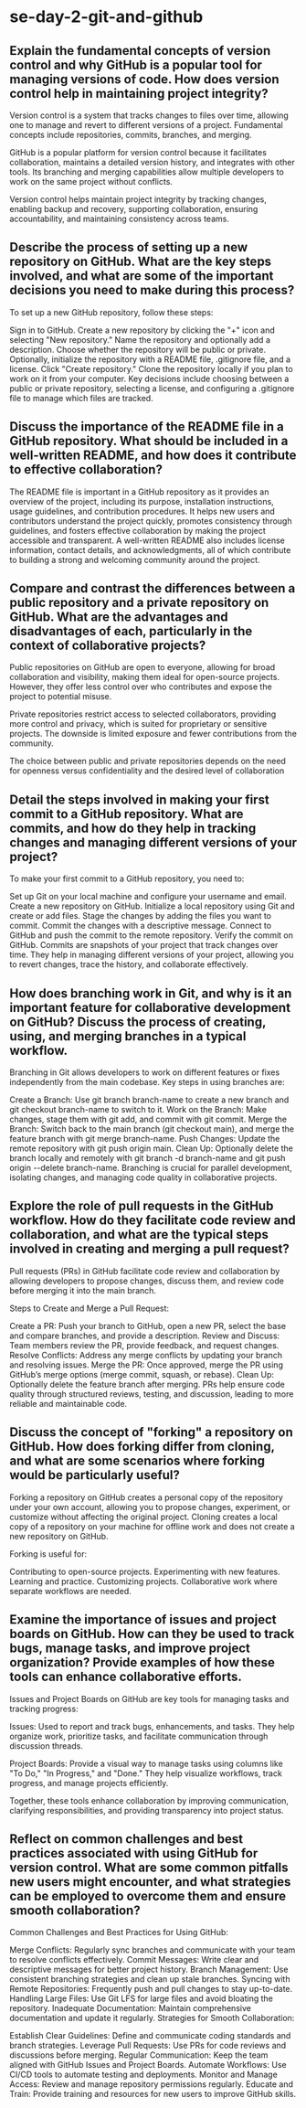 # se-day-2-git-and-github
## Explain the fundamental concepts of version control and why GitHub is a popular tool for managing versions of code. How does version control help in maintaining project integrity?

Version control is a system that tracks changes to files over time, allowing one to manage and revert to different versions of a project. Fundamental concepts include repositories, commits, branches, and merging.

GitHub is a popular platform for version control because it facilitates collaboration, maintains a detailed version history, and integrates with other tools. Its branching and merging capabilities allow multiple developers to work on the same project without conflicts. 

Version control helps maintain project integrity by tracking changes, enabling backup and recovery, supporting collaboration, ensuring accountability, and maintaining consistency across teams.

## Describe the process of setting up a new repository on GitHub. What are the key steps involved, and what are some of the important decisions you need to make during this process?

To set up a new GitHub repository, follow these steps:

Sign in to GitHub.
Create a new repository by clicking the "+" icon and selecting "New repository."
Name the repository and optionally add a description.
Choose whether the repository will be public or private.
Optionally, initialize the repository with a README file, .gitignore file, and a license.
Click "Create repository."
Clone the repository locally if you plan to work on it from your computer.
Key decisions include choosing between a public or private repository, selecting a license, and configuring a .gitignore file to manage which files are tracked.

## Discuss the importance of the README file in a GitHub repository. What should be included in a well-written README, and how does it contribute to effective collaboration?
The README file is important in a GitHub repository as it provides an overview of the project, including its purpose, installation instructions, usage guidelines, and contribution procedures. It helps new users and contributors understand the project quickly, promotes consistency through guidelines, and fosters effective collaboration by making the project accessible and transparent. A well-written README also includes license information, contact details, and acknowledgments, all of which contribute to building a strong and welcoming community around the project.

## Compare and contrast the differences between a public repository and a private repository on GitHub. What are the advantages and disadvantages of each, particularly in the context of collaborative projects?
Public repositories on GitHub are open to everyone, allowing for broad collaboration and visibility, making them ideal for open-source projects. However, they offer less control over who contributes and expose the project to potential misuse.

Private repositories restrict access to selected collaborators, providing more control and privacy, which is suited for proprietary or sensitive projects. The downside is limited exposure and fewer contributions from the community.

The choice between public and private repositories depends on the need for openness versus confidentiality and the desired level of collaboration

## Detail the steps involved in making your first commit to a GitHub repository. What are commits, and how do they help in tracking changes and managing different versions of your project?
To make your first commit to a GitHub repository, you need to:

Set up Git on your local machine and configure your username and email.
Create a new repository on GitHub.
Initialize a local repository using Git and create or add files.
Stage the changes by adding the files you want to commit.
Commit the changes with a descriptive message.
Connect to GitHub and push the commit to the remote repository.
Verify the commit on GitHub.
Commits are snapshots of your project that track changes over time. They help in managing different versions of your project, allowing you to revert changes, trace the history, and collaborate effectively.

## How does branching work in Git, and why is it an important feature for collaborative development on GitHub? Discuss the process of creating, using, and merging branches in a typical workflow.
Branching in Git allows developers to work on different features or fixes independently from the main codebase. Key steps in using branches are:

Create a Branch: Use git branch branch-name to create a new branch and git checkout branch-name to switch to it.
Work on the Branch: Make changes, stage them with git add, and commit with git commit.
Merge the Branch: Switch back to the main branch (git checkout main), and merge the feature branch with git merge branch-name.
Push Changes: Update the remote repository with git push origin main.
Clean Up: Optionally delete the branch locally and remotely with git branch -d branch-name and git push origin --delete branch-name.
Branching is crucial for parallel development, isolating changes, and managing code quality in collaborative projects.

## Explore the role of pull requests in the GitHub workflow. How do they facilitate code review and collaboration, and what are the typical steps involved in creating and merging a pull request?
Pull requests (PRs) in GitHub facilitate code review and collaboration by allowing developers to propose changes, discuss them, and review code before merging it into the main branch.

Steps to Create and Merge a Pull Request:

Create a PR: Push your branch to GitHub, open a new PR, select the base and compare branches, and provide a description.
Review and Discuss: Team members review the PR, provide feedback, and request changes.
Resolve Conflicts: Address any merge conflicts by updating your branch and resolving issues.
Merge the PR: Once approved, merge the PR using GitHub’s merge options (merge commit, squash, or rebase).
Clean Up: Optionally delete the feature branch after merging.
PRs help ensure code quality through structured reviews, testing, and discussion, leading to more reliable and maintainable code.

## Discuss the concept of "forking" a repository on GitHub. How does forking differ from cloning, and what are some scenarios where forking would be particularly useful?
Forking a repository on GitHub creates a personal copy of the repository under your own account, allowing you to propose changes, experiment, or customize without affecting the original project. Cloning creates a local copy of a repository on your machine for offline work and does not create a new repository on GitHub.

Forking is useful for:

Contributing to open-source projects.
Experimenting with new features.
Learning and practice.
Customizing projects.
Collaborative work where separate workflows are needed.

## Examine the importance of issues and project boards on GitHub. How can they be used to track bugs, manage tasks, and improve project organization? Provide examples of how these tools can enhance collaborative efforts.
Issues and Project Boards on GitHub are key tools for managing tasks and tracking progress:

Issues: Used to report and track bugs, enhancements, and tasks. They help organize work, prioritize tasks, and facilitate communication through discussion threads.

Project Boards: Provide a visual way to manage tasks using columns like "To Do," "In Progress," and "Done." They help visualize workflows, track progress, and manage projects efficiently.

Together, these tools enhance collaboration by improving communication, clarifying responsibilities, and providing transparency into project status.

## Reflect on common challenges and best practices associated with using GitHub for version control. What are some common pitfalls new users might encounter, and what strategies can be employed to overcome them and ensure smooth collaboration?
Common Challenges and Best Practices for Using GitHub:

Merge Conflicts: Regularly sync branches and communicate with your team to resolve conflicts effectively.
Commit Messages: Write clear and descriptive messages for better project history.
Branch Management: Use consistent branching strategies and clean up stale branches.
Syncing with Remote Repositories: Frequently push and pull changes to stay up-to-date.
Handling Large Files: Use Git LFS for large files and avoid bloating the repository.
Inadequate Documentation: Maintain comprehensive documentation and update it regularly.
Strategies for Smooth Collaboration:

Establish Clear Guidelines: Define and communicate coding standards and branch strategies.
Leverage Pull Requests: Use PRs for code reviews and discussions before merging.
Regular Communication: Keep the team aligned with GitHub Issues and Project Boards.
Automate Workflows: Use CI/CD tools to automate testing and deployments.
Monitor and Manage Access: Review and manage repository permissions regularly.
Educate and Train: Provide training and resources for new users to improve GitHub skills.
